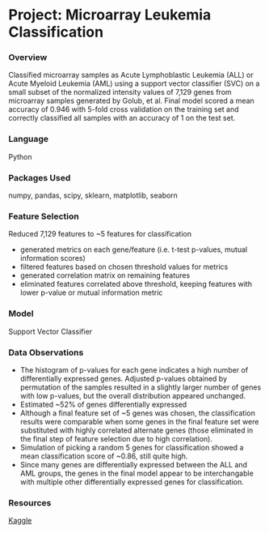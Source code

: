 # Project: Microarray Leukemia Classification

### Overview
Classified microarray samples as Acute Lymphoblastic Leukemia (ALL) or Acute Myeloid Leukemia (AML) using a support vector classifier (SVC) on a small subset of the normalized intensity values of 7,129 genes from microarray samples generated by Golub, et al.
Final model scored a mean accuracy of 0.946 with 5-fold cross validation on the training set and correctly classified all samples with an accuracy of 1 on the test set.

### Language
Python

### Packages Used
numpy, pandas, scipy, sklearn, matplotlib, seaborn

### Feature Selection
Reduced 7,129 features to ~5 features for classification
- generated metrics on each gene/feature (i.e. t-test p-values, mutual information scores) 
- filtered features based on chosen threshold values for metrics
- generated correlation matrix on remaining features
- eliminated features correlated above threshold, keeping features with lower p-value or mutual information metric

### Model
Support Vector Classifier

### Data Observations
- The histogram of p-values for each gene indicates a high number of differentially expressed genes. Adjusted p-values obtained by permutation of the samples 
resulted in a slightly larger number of genes with low p-values, but the overall distribution appeared unchanged.
- Estimated ~52% of genes differentially expressed
- Although a final feature set of ~5 genes was chosen, the classification results were comparable when some genes in the final feature set were substituted with 
highly correlated alternate genes (those eliminated in the final step of feature selection due to high correlation). 
- Simulation of picking a random 5 genes for classification showed a mean classification score of ~0.86, still quite high.
- Since many genes are differentially expressed between the ALL and AML groups, the genes in the final model appear to be interchangable with multiple other 
differentially expressed genes for classification.


### Resources
[Kaggle](https://www.kaggle.com/)
